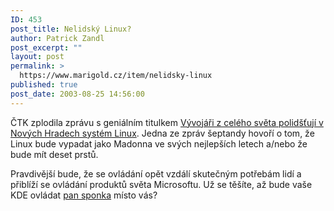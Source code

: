 ```yaml
---
ID: 453
post_title: Nelidský Linux?
author: Patrick Zandl
post_excerpt: ""
layout: post
permalink: >
  https://www.marigold.cz/item/nelidsky-linux
published: true
post_date: 2003-08-25 14:56:00
---
```

<P>ČTK zplodila zprávu s geniálním titulkem&#160;<A href="http://www.ceskenoviny.cz/view-id.php4?id=20030825F00652">Vývojáři z celého světa polidšťují v Nových Hradech systém Linux</A>. Jedna ze zpráv šeptandy hovoří o tom, že Linux bude vypadat jako Madonna ve svých nejlepších letech a/nebo že bude mít deset prstů.</P>
<P>Pravdivější bude, že se ovládání opět vzdálí skutečným&#160;potřebám lidí a přiblíží se ovládání produktů světa Microsoftu. Už se těšíte, až bude vaše KDE ovládat <A href="http://www.microsoft.com/Office/clippy/">pan sponka</A>&#160;místo vás?</P>